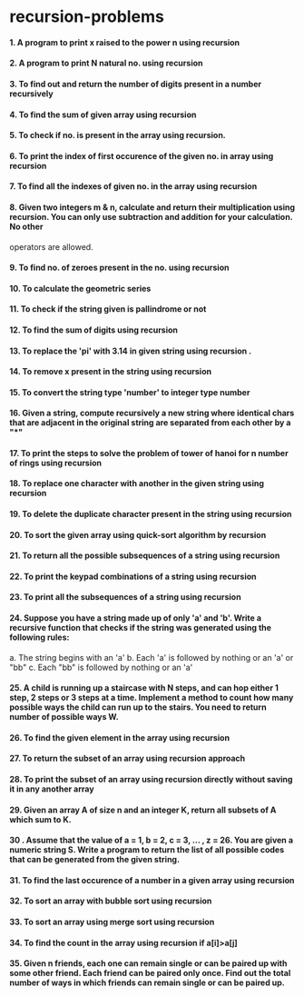 # recursion-problems
#### 1. A program to print x raised to the power n using recursion
#### 2. A program to print N natural no. using recursion
#### 3. To find out and return the number of digits present in a number recursively
#### 4. To find the sum of given array using recursion
#### 5. To check if no. is present in the array using recursion.
#### 6. To print the index of first occurence of the given no. in array using recursion
#### 7. To find all the indexes of given no. in the array using recursion
#### 8. Given two integers m & n, calculate and return their multiplication using recursion. You can only use subtraction and addition for your calculation. No other
operators are allowed.
#### 9. To find no. of zeroes present in the no. using recursion
#### 10. To calculate the geometric series
#### 11. To check if the string given is pallindrome or not
#### 12. To find the sum of digits using recursion
#### 13. To replace the 'pi' with 3.14 in given string using recursion .
#### 14. To remove x present in the string using recursion
#### 15. To convert the string type 'number' to integer type number
#### 16. Given a string, compute recursively a new string where identical chars that are adjacent in the original string are separated from each other by a "*"
#### 17. To print the steps to solve the problem of tower of hanoi for n number of rings using recursion
#### 18. To replace one character with another in the given string using recursion
#### 19. To delete the duplicate character present in the string using recursion
#### 20. To sort the given array using quick-sort algorithm by recursion
#### 21. To return all the possible subsequences of a string using recursion
#### 22. To print the keypad combinations of a string using recursion
#### 23. To print all the subsequences of a string using recursion
#### 24. Suppose you have a string made up of only 'a' and 'b'. Write a recursive function that checks if the string was generated using the following rules:
a. The string begins with an 'a'
b. Each 'a' is followed by nothing or an 'a' or "bb"
c. Each "bb" is followed by nothing or an 'a'
#### 25. A child is running up a staircase with N steps, and can hop either 1 step, 2 steps or 3 steps at a time. Implement a method to count how many possible ways the child can run up to the stairs. You need to return number of possible ways W.
#### 26. To find the given element in the array using recursion
#### 27. To return the subset of an array using recursion approach 
#### 28. To print the subset of an array using recursion directly without saving it in any another array
#### 29. Given an array A of size n and an integer K, return all subsets of A which sum to K.
#### 30 . Assume that the value of a = 1, b = 2, c = 3, ... , z = 26. You are given a numeric string S. Write a program to return the list of all possible codes that can be generated from the given string.
#### 31. To find the last occurence of a number in a given array using recursion
#### 32. To sort an array with bubble sort using recursion 
#### 33. To sort an array using merge sort using recursion
#### 34. To find the count in the array using recursion if a[i]>a[j] 
#### 35. Given n friends, each one can remain single or can be paired up with some other friend. Each friend can be paired only once. Find out the total number of ways in which friends can remain single or can be paired up. 
 
